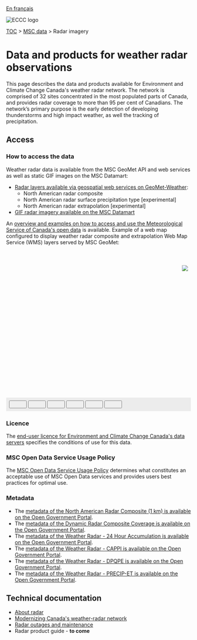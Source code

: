 [En français](readme_radar_fr.md)

![ECCC logo](../../img_eccc-logo.png)

[TOC](../../readme_en.md) > [MSC data](../readme_en.md) > Radar imagery

# Data and products for weather radar observations

This page describes the data and products available for Environment and Climate Change Canada's weather radar network. The network is comprised of 32 sites concentrated in the most populated parts of Canada, and provides radar coverage to more than 95 per cent of Canadians. The network’s primary purpose is the early detection of developing thunderstorms and high impact weather, as well the tracking of precipitation.

## Access

### How to access the data

Weather radar data is available from the MSC GeoMet API and web services as well as static GIF images on the MSC Datamart:

* [Radar layers available via geospatial web services on GeoMet-Weather](readme_radar_geomet_en.md):
    * North American radar composite
    * North American radar surface precipitation type [experimental]
    * North American radar extrapolation [experimental]
* [GIF radar imagery available on the MSC Datamart](readme_radarimage-datamart_en.md) 

An [overview and examples on how to access and use the Meteorological Service of Canada's open data](../../usage/readme_en.md) is available. Example of a web map configured to display weather radar composite and extrapolation Web Map Service (WMS) layers served by MSC GeoMet:

<div id="map" style="height: 400px; position: relative">  
  <div id="legend-popup">
  <div id="legend-popup-content">
    <img id="legend-img" src="https://geo.weather.gc.ca/geomet?SERVICE=WMS&VERSION=1.3.0&SLD_VERSION=1.1.0&REQUEST=GetLegendGraphic&FORMAT=image/png&LAYER=RADAR_1KM_RRAI&STYLE=&TRANSPARENT=true"/>
  </div>
</div>
</div>
<div id="controller" role="group" aria-label="Animation controls" style="background: #ececec; padding: 0.5rem;">
  <button id="fast-backward" class="btn btn-primary btn-sm" type="button"><i class="fa fa-fast-backward" style="padding: 0rem 1rem"></i></button>
  <button id="step-backward" class="btn btn-primary btn-sm" type="button"><i class="fa fa-step-backward" style="padding: 0rem 1rem"></i></button>
  <button id="play-pause" class="btn btn-primary btn-sm" type="button"><i class="fa fa-play" style="padding: 0rem 1rem"></i></button>
  <button id="step-forward" class="btn btn-primary btn-sm" type="button"><i class="fa fa-step-forward" style="padding: 0rem 1rem"></i></button>
  <button id="fast-forward" class="btn btn-primary btn-sm" type="button"><i class="fa fa-fast-forward" style="padding: 0rem 1rem"></i></button>
  <button id="exportmap" class="btn btn-primary btn-sm" type="button"><i class="fa fa-download" style="padding: 0rem 1rem"></i></button>
  <a id="image-download" download="msc-geomet_web-map_export.png"></a>
  <span id="info" style="padding-left: 0.5rem;"></span>
</div>

### Licence

The [end-user licence for Environment and Climate Change Canada's data servers](../../licence/readme_en.md) specifies the conditions of use for this data.

### MSC Open Data Service Usage Policy

The [MSC Open Data Service Usage Policy](../../usage-policy/readme_en.md) determines what constitutes an acceptable use of MSC Open Data services and provides users best practices for optimal use.

### Metadata

* The [metadata of the North American Radar Composite (1 km) is available on the Open Government Portal](https://open.canada.ca/data/en/dataset/37aecae5-7783-4274-b595-df02aa003ac3).
* The [metadata of the Dynamic Radar Composite Coverage is available on the Open Government Portal](https://open.canada.ca/data/en/dataset/6b02c778-8eaa-46f5-8786-ae80b0ea0f72).
* The [metadata of the Weather Radar - 24 Hour Accumulation is available on the Open Government Portal](https://open.canada.ca/data/en/dataset/ce9e475b-3e3b-4b15-9ac4-165549366b09).
* The [metadata of the Weather Radar - CAPPI is available on the Open Government Portal](https://open.canada.ca/data/en/dataset/aae10768-0c0c-4670-807e-8e893680887e).
* The [metadata of the Weather Radar - DPQPE is available on the Open Government Portal](https://open.canada.ca/data/en/dataset/6059da1d-e1da-4f2b-a420-b5c2a130eeaa).
* The [metadata of the Weather Radar - PRECIP-ET is available on the Open Government Portal](https://open.canada.ca/data/en/dataset/d76c0f4e-af27-4f9c-b0b0-0eba5aca1d3b).

## Technical documentation

* [About radar](https://www.canada.ca/en/environment-climate-change/services/weather-general-tools-resources/radar-overview/about.html)
* [Modernizing Canada's weather-radar network](https://www.canada.ca/en/environment-climate-change/services/weather-general-tools-resources/radar-overview/modernizing-network.html)
* [Radar outages and maintenance](https://www.canada.ca/en/environment-climate-change/services/weather-general-tools-resources/radar-overview/outages-maintenance.html)
* Radar product guide - __to come__

<style>
  #legend-img {
    margin: 0px;
  }
  #legend-popup {
    position: absolute;
    top: 40px;
    right: 8px;
    z-index: 2;
  }
  .legend-switch{
    top: 8px;
    right: .5em;
  }
  .ol-touch .legend-switch {
    top: 80px;
  }
  .distinguish-switch{
    top: 8px;
    right: 2.25em;
    width: 10rem;
  }
  .ol-touch .distinguish-switch{
    top: 80px;
  }
  .distinguish-switch.ol-unselectable.ol-control button{
    width: 10rem;
  }
   
</style>

<link rel="stylesheet" href="https://cdn.jsdelivr.net/npm/ol@v7.3.0/ol.css" type="text/css"/>
<script src="https://cdn.polyfill.io/v2/polyfill.min.js?features=requestAnimationFrame,Element.prototype.classList,URL"></script>
<script src="https://cdn.jsdelivr.net/npm/ol@v7.3.0/dist/ol.js"></script>
<script src="https://cdnjs.cloudflare.com/ajax/libs/FileSaver.js/1.3.3/FileSaver.min.js"></script>
<script>
    function isIE() {
      return window.navigator.userAgent.match(/(MSIE|Trident)/);
    }
    var head = document.getElementsByTagName('head')[0];
    var js = document.createElement("script");
    js.type = "text/javascript";
    if (isIE())
    {
        js.src = "../../../js/radar_ie.js";
        document.getElementById("controller").setAttribute("hidden", true);
    }
    else
    {
        js.src = "../../../js/radar.js";
    }
    head.appendChild(js);
</script>
